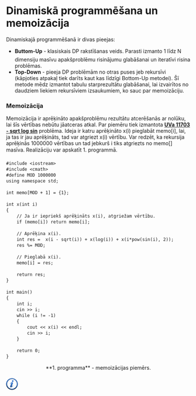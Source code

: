 # Dinamiskā programmēšana un memoizācija

Dinamiskajā programmēšanā ir divas pieejas:

- **Buttom-Up** - klasiskais DP rakstīšanas veids. Parasti izmanto 1 līdz N dimensiju masīvu apakšproblēmu risinājumu glabāšanai un iteratīvi risina problēmas.
- **Top-Down** - pieeja DP problēmām no otras puses jeb rekursīvi (kāpjoties atpakaļ tiek darīts kaut kas līdzīgi Bottom-Up metodei). Šī metode mēdz izmantot tabulu starprezultātu glabāšanai, lai izvairītos no daudziem liekiem rekursīviem izsaukumiem, ko sauc par memoizāciju.

### Memoizācija

Memoizācija ir aprēķināto apakšproblēmu rezultātu atcerēšanās ar nolūku, lai šīs vērtības nebūtu jāatceras atkal. Par piemēru tiek izmantota <a href="http://uva.onlinejudge.org/index.php?option=com_onlinejudge&Itemid=8&page=show_problem&problem=2750" target="_blank">**UVa 11703 - sqrt log sin**</a> problēma. Ideja ir katru aprēķināto x(i) pieglabāt memo[i], lai, ja tas ir jau aprēķināts, tad var atgriezt x(i) vērtību. Var redzēt, ka rekursija aprēķinās 1000000 vērtības un tad jebkurš i tiks atgriezts no memo[] masīva. Realizāciju var apskatīt 1. programmā.

```
#include <iostream>
#include <cmath>
#define MOD 1000000
using namespace std;

int memo[MOD + 1] = {1};

int x(int i)
{
    // Ja ir iepriekš aprēķināts x(i), atgriežam vērtību.
    if (memo[i]) return memo[i];

    // Aprēķina x(i).
    int res =  x(i - sqrt(i)) + x(log(i)) + x(i*pow(sin(i), 2));
    res %= MOD;

    // Pieglabā x(i).
    memo[i] = res;

    return res;
}

int main()
{
    int i;
    cin >> i;
    while (i != -1)
    {
        cout << x(i) << endl;
        cin >> i;
    }

    return 0;
}
```

<center>
**1. programma** - memoizācijas piemērs.
</center>

<a href="http://en.wikipedia.org/wiki/Memoization" target="_blank">![Vairāk informācija](/media/theory/information.png)</a>